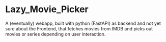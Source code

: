 # Lazy_Movie_Picker
A (eventually) webapp, built with python (FastAPI) as backend and not yet sure about the Frontend, that fetches movies from IMDB and picks out movies or series depending on user interaction.
